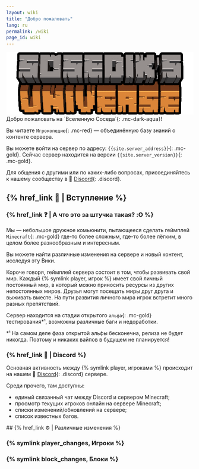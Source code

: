 ```yaml
---
layout: wiki
title: "Добро пожаловать"
lang: ru
permalink: /wiki
page_id: wiki
---
```


<img src="/assets/server_logo.png" draggable="false" alt="Лого сервера" class="server-logo">

<div markdown="1" class="welcome">
Добро пожаловать на `Вселенную Соседа`{: .mc-dark-aqua}!

Вы читаете `Игрокопедию`{: .mc-red} — объединённую базу знаний о контенте сервера.

Вы можете войти на сервер по адресу: `{{site.server_address}}`{: .mc-gold}. Сейчас сервер находится на версии `{{site.server_version}}`{: .mc-gold}.

Для общения с другими или по каких-либо вопросах, присоединяйтесь к нашему сообществу в 👾 [Discord]({{site.discord_invite}}){: .discord}.
</div>



## {% href_link 🔗 | Вступление %}

### {% href_link ❓ | А что это за штучка такая? :O %}
Мы — небольшое дружное комьюнити, пытающееся сделать геймплей `Minecraft`{: .mc-gold} где-то более сложным, где-то более лёгким, в целом более разнообразным и интересным.

Вы можете найти различные изменения на сервере и новый контент, исследуя эту Вики.

Короче говоря, геймплей сервера состоит в том, чтобы развивать свой мир. Каждый {% symlink player, игрок %} имеет свой личный постоянный мир, в который можно приносить ресурсы из других непостоянных миров. Друзья могут посещать миры друг друга и выживать вместе. На пути развития личного мира игрок встретит много разных препятствий.

Сервер находится на стадии открытого `альфа`{: .mc-gold} тестирования*¹, возможны различные баги и недоработки.

\*¹ На самом деле фаза открытой альфы бесконечна, релиза не будет никогда. Поэтому и никаких вайпов в будущем не планируется!



### {% href_link 👾 | Discord %}
Основная активность между {% symlink player, игроками %} происходит на нашем 👾 [Discord]({{site.discord_invite}}){: .discord} сервере.

Среди прочего, там доступны:
- единый связанный чат между Discord и сервером Minecraft;
- просмотр текущих игроков онлайн на сервере Minecraft;
- списки изменений/обновлений на сервере;
- список известных багов.



<div markdown="1" class="mobile-sidebar">
## {% href_link ⚙️ | Различные изменения %}

### {% symlink player_changes, Игроки %}
### {% symlink block_changes, Блоки %}
</div>
